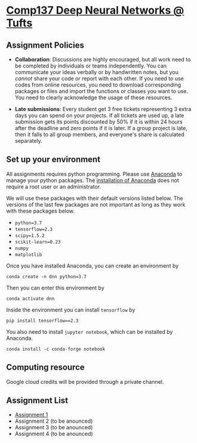 # [Comp137 Deep Neural Networks @ Tufts](https://www.eecs.tufts.edu/~liulp/courses/comp137-2020-fall/)


## Assignment Policies 

* **Collaboration**: Discussions are highly encouraged, but all work need to be completed by individuals or teams independently. You can communicate your ideas verbally or by handwritten notes, but you *cannot* share your code or report with each other. If you need to use codes from online resources, you need to download corresponding packages or files and import the functions or classes you want to use. You need to clearly acknowledge the usage of these resources.

* **Late submissions**: Every student get 3 free tickets representing 3 extra days you can spend on your projects. If all tickets are used up, a late submission gets its points discounted by 50% if it is within 24 hours after the deadline and zero points if it is later. If a group project is late, then it falls to all group members, and everyone's share is calculated separately. 


## Set up your environment 

All assignments requires python programming. Please use [Anaconda](https://docs.conda.io/projects/conda/en/latest/user-guide/index.html) to manage your python packages. The [installation of Anaconda](https://docs.anaconda.com/anaconda/install/) does not require a root user or an administrator. 

We will use these packages with their default versions listed below. The versions of the last few packages are not important as long as they work with these packages below. 

* `python=3.7`
* `tensorflow=2.3`
* `scipy=1.5.2`
* `scikit-learn=0.23`
* `numpy`
* `matplotlib` 

Once you have installed Anaconda, you can create an environment by  
```
conda create -n dnn python=3.7
```

Then you can enter this environment by 
```
conda activate dnn
```

Inside the environment you can install `tensorflow` by
```
pip install tensorflow==2.3 
```

You also need to install `jupyter notebook`, which can be installed by Anaconda.
```
conda install -c conda-forge notebook
```

## Computing resource

Google cloud credits will be provided through a private channel. 


## Assignment List

* [Assignment 1](./assignment1/)
* Assignment 2 (to be anounced)
* Assignment 3 (to be anounced)
* Assignment 4 (to be anounced)




